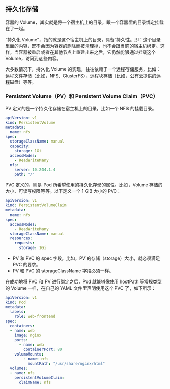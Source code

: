 ## 持久化存储

容器的 Volume，其实就是将一个宿主机上的目录，跟一个容器里的目录绑定挂载在了一起。

“持久化 Volume”，指的就是这个宿主机上的目录，具备“持久性。即：这个目录里面的内容，既不会因为容器的删除而被清理掉，也不会跟当前的宿主机绑定。这样，当容器被重启或者在其他节点上重建出来之后，它仍然能够通过挂载这个 Volume，访问到这些内容。

大多数情况下，持久化 Volume 的实现，往往依赖于一个远程存储服务，比如：远程文件存储（比如，NFS、GlusterFS）、远程块存储（比如，公有云提供的远程磁盘）等等。

### Persistent Volume（PV）和 Persistent Volume Claim（PVC）

PV 定义的是一个持久化存储在宿主机上的目录，比如一个 NFS 的挂载目录。

```yaml
apiVersion: v1
kind: PersistentVolume
metadata:
  name: nfs
spec:
  storageClassName: manual
  capacity:
    storage: 1Gi
  accessModes:
    - ReadWriteMany
  nfs:
    server: 10.244.1.4
    path: "/"
```

PVC 定义的，则是 Pod 所希望使用的持久化存储的属性。比如，Volume 存储的大小、可读写权限等等。以下定义一个 1 GiB 大小的 PVC：

```yaml
apiVersion: v1
kind: PersistentVolumeClaim
metadata:
  name: nfs
spec:
  accessModes:
    - ReadWriteMany
  storageClassName: manual
  resources:
    requests:
      storage: 1Gi
```

- PV 和 PVC 的 spec 字段。比如，PV 的存储（storage）大小，就必须满足 PVC 的要求。
- PV 和 PVC 的 storageClassName 字段必须一样。

在成功地将 PVC 和 PV 进行绑定之后，Pod 就能够像使用 hostPath 等常规类型的 Volume 一样，在自己的 YAML 文件里声明使用这个 PVC 了，如下所示：

```yaml
apiVersion: v1
kind: Pod
metadata:
  labels:
    role: web-frontend
spec:
  containers:
  - name: web
    image: nginx
    ports:
      - name: web
        containerPort: 80
    volumeMounts:
        - name: nfs
          mountPath: "/usr/share/nginx/html"
  volumes:
  - name: nfs
    persistentVolumeClaim:
      claimName: nfs
```

